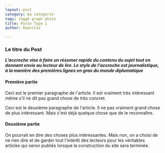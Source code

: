 ```yaml
---
layout: post
category: ma catégorie
tags: taggé graph photo
title: Poste Type 1
author: Rwanitas

---
```


### Le titre du Post

***L'accroche vise à faire un résumer rapide du contenu du sujet tout en donnant envie au lecteur de lire. Le style de l'accroche est journalistique, à la manière des premières lignes en gras du monde diplomatique***

#### Première partie

Ceci est le premier paragraphe de l'article. Il est vraiment très intéressant même s'il ne dit pas grand chose de très concret.

Ceci est le deuxième paragraphe de l'article. Il ne pas vraiment grand chose de plus intéressant. Mais c'est déjà quelque chose que de le reconnaître.

#### Deuxième partie

On pourrait en dire des choses plus intéressantes. Mais non, on a choisi de ne rien dire et de garder tout l'intérêt des lecteurs pour les véritables articles qui seron publiés lorsque la construction du site sera terminée.

